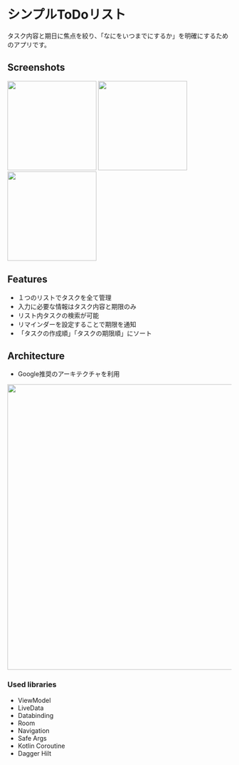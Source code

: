 # シンプルToDoリスト
タスク内容と期日に焦点を絞り、「なにをいつまでにするか」を明確にするためのアプリです。
## Screenshots
<img src="https://user-images.githubusercontent.com/87401291/126035602-60714f79-822c-4e6a-9571-a60462a6b80f.png" width="200px"> <img src="https://user-images.githubusercontent.com/87401291/126035778-a021dc95-8014-49de-9833-f5f2de68ea5b.png" width="200px"> <img src="https://user-images.githubusercontent.com/87401291/126035810-64c186cf-5200-48c3-9e07-1340bed53541.png" width="200px">
## Features
* １つのリストでタスクを全て管理  
* 入力に必要な情報はタスク内容と期限のみ  
* リスト内タスクの検索が可能  
* リマインダーを設定することで期限を通知  
* 「タスクの作成順」「タスクの期限順」にソート  
## Architecture
* Google推奨のアーキテクチャを利用
<img src="https://user-images.githubusercontent.com/87401291/126036595-306d9406-9a38-43cc-9568-7b6523271f0f.jpeg" width="640px">

### Used libraries
* ViewModel
* LiveData
* Databinding
* Room
* Navigation
* Safe Args
* Kotlin Coroutine
* Dagger Hilt
